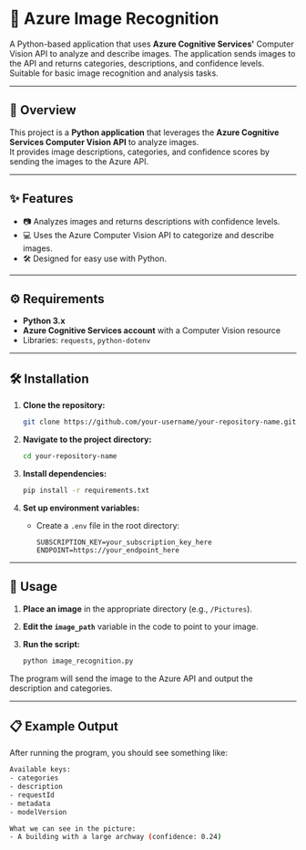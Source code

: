 # 🌟 Azure Image Recognition

A Python-based application that uses **Azure Cognitive Services'** Computer Vision API to analyze and describe images. The application sends images to the API and returns categories, descriptions, and confidence levels. Suitable for basic image recognition and analysis tasks.

---

## 📖 Overview

This project is a **Python application** that leverages the **Azure Cognitive Services Computer Vision API** to analyze images.  
It provides image descriptions, categories, and confidence scores by sending the images to the Azure API.

---

## ✨ Features

- 📷 Analyzes images and returns descriptions with confidence levels.
- 💻 Uses the Azure Computer Vision API to categorize and describe images.
- 🛠️ Designed for easy use with Python.

---

## ⚙️ Requirements

- **Python 3.x**
- **Azure Cognitive Services account** with a Computer Vision resource
- Libraries: `requests`, `python-dotenv`

---

## 🛠️ Installation

1. **Clone the repository:**

    ```bash
    git clone https://github.com/your-username/your-repository-name.git
    ```

2. **Navigate to the project directory:**

    ```bash
    cd your-repository-name
    ```

3. **Install dependencies:**

    ```bash
    pip install -r requirements.txt
    ```

4. **Set up environment variables:**

   - Create a `.env` file in the root directory:

      ```plaintext
      SUBSCRIPTION_KEY=your_subscription_key_here
      ENDPOINT=https://your_endpoint_here
      ```

---

## 🚀 Usage

1. **Place an image** in the appropriate directory (e.g., `/Pictures`).
2. **Edit the `image_path`** variable in the code to point to your image.
3. **Run the script:**

    ```bash
    python image_recognition.py
    ```

The program will send the image to the Azure API and output the description and categories.

---

## 📋 Example Output

After running the program, you should see something like:

```bash
Available keys:
- categories
- description
- requestId
- metadata
- modelVersion

What we can see in the picture:
- A building with a large archway (confidence: 0.24)
